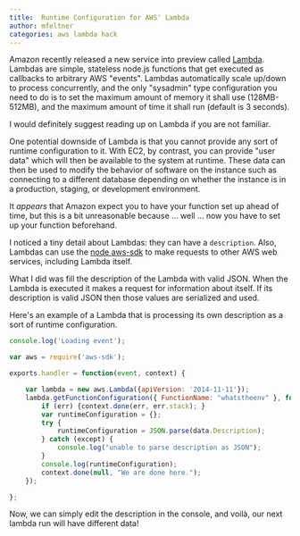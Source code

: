```yaml
---
title:  Runtime Configuration for AWS' Lambda
author: mfeltner
categories: aws lambda hack
---
```


Amazon recently released a new service into preview called [Lambda](http://aws.amazon.com/lambda/). Lambdas are simple, stateless node.js functions that get executed as callbacks to arbitrary AWS "events". Lambdas automatically scale up/down to process concurrently, and the only "sysadmin" type configuration you need to do is to set the maximum amount of memory it shall use (128MB-512MB), and the maximum amount of time it shall run (default is 3 seconds).

I would definitely suggest reading up on Lambda if you are not familiar.

One potential downside of Lambda is that you cannot provide any sort of runtime configuration to it. With EC2, by contrast, you can provide "user data" which will then be available to the system at runtime. These data can then be used to modify the behavior of software on the instance such as connecting to a different database depending on whether the instance is in a production, staging, or development environment.

It _appears_ that Amazon expect you to have your function set up ahead of time, but this is a bit unreasonable because ... well ... now you have to set up your function beforehand.

I noticed a tiny detail about Lambdas: they can have a `description`. Also, Lambdas can use the [node aws-sdk](https://github.com/aws/aws-sdk-js) to make requests to other AWS web services, including Lambda itself.

What I did was fill the description of the Lambda with valid JSON. When the Lambda is executed it makes a request for information about itself. If its description is valid JSON then those values are serialized and used.

Here's an example of a Lambda that is processing its own description as a sort of runtime configuration.

``` javascript
console.log('Loading event');

var aws = require('aws-sdk');

exports.handler = function(event, context) {

    var lambda = new aws.Lambda({apiVersion: '2014-11-11'});
    lambda.getFunctionConfiguration({ FunctionName: "whatstheenv" }, function(err, data){
        if (err) {context.done(err, err.stack); }
        var runtimeConfiguration = {};
        try {
            runtimeConfiguration = JSON.parse(data.Description);
        } catch (except) {
            console.log("unable to parse description as JSON");
        }
        console.log(runtimeConfiguration);
        context.done(null, "We are done here.");
    });

};
```

Now, we can simply edit the description in the console, and voilà, our next lambda run will have different data!
